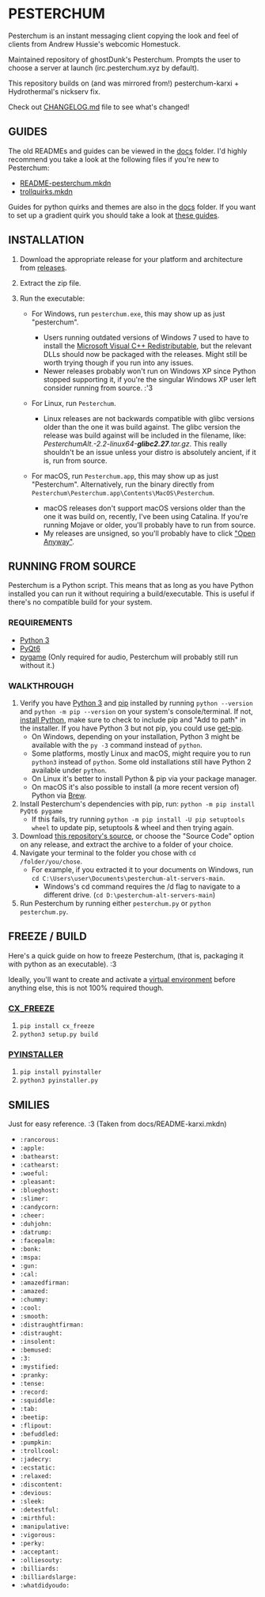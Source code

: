 # PESTERCHUM
Pesterchum is an instant messaging client copying the look and feel of clients from Andrew Hussie's webcomic Homestuck.

Maintained repository of ghostDunk's Pesterchum. Prompts the user to choose a server at launch (irc.pesterchum.xyz by default).

This repository builds on (and was mirrored from!) pesterchum-karxi + Hydrothermal's nickserv fix.

Check out [CHANGELOG.md] file to see what's changed!

[CHANGELOG.md]: https://github.com/Dpeta/pesterchum-alt-servers/blob/main/CHANGELOG.md
[TODO.md]: https://github.com/Dpeta/pesterchum-alt-servers/blob/main/TODO.md

## GUIDES

The old READMEs and guides can be viewed in the [docs] folder.
I'd highly recommend you take a look at the following files if you're new to Pesterchum:
- [README-pesterchum.mkdn]
- [trollquirks.mkdn]

Guides for python quirks and themes are also in the [docs] folder. If you want to set up a gradient quirk you should take a look at [these guides][gradient-guide].

[gradient-guide]: https://paste.0xfc.de/?e60df5a155e93583#AmcgN9cRnCcBycmVMvw6KJ1YLKPXGbaSzZLbgAhoNCQD
[trollquirks.mkdn]: https://github.com/Dpeta/pesterchum-alt-servers/blob/main/docs/trollquirks.mkdn
[README-pesterchum.mkdn]: https://github.com/Dpeta/pesterchum-alt-servers/blob/main/docs/README-pesterchum.mkdn
[docs]: https://github.com/Dpeta/pesterchum-alt-servers/tree/main/docs/

## INSTALLATION
1. Download the appropriate release for your platform and architecture from [releases][releases].
2. Extract the zip file.
3. Run the executable:


    - For Windows, run ``pesterchum.exe``, this may show up as just "pesterchum".
        - Users running outdated versions of Windows 7 used to have to install the [Microsoft Visual C++ Redistributable](https://docs.microsoft.com/en-us/cpp/windows/latest-supported-vc-redist?view=msvc-170), but the relevant DLLs should now be packaged with the releases. Might still be worth trying though if you run into any issues.
        - Newer releases probably won't run on Windows XP since Python stopped supporting it, if you're the singular Windows XP user left consider running from source. :'3


    - For Linux, run ``Pesterchum``.
        - Linux releases are not backwards compatible with glibc versions older than the one it was build against. The glibc version the release was build against will be included in the filename, like: *PesterchumAlt.-2.2-linux64-**glibc2.27**.tar.gz*. This really shouldn't be an issue unless your distro is absolutely ancient, if it is, run from source.
    - For macOS, run ``Pesterchum.app``, this may show up as just "Pesterchum". Alternatively, run the binary directly from ``Pesterchum\Pesterchum.app\Contents\MacOS\Pesterchum``.


        - macOS releases don't support macOS versions older than the one it was build on, recently, I've been using Catalina. If you're running Mojave or older, you'll probably have to run from source.
        - My releases are unsigned, so you'll probably have to click ["Open Anyway"](https://support.apple.com/guide/mac-help/open-a-mac-app-from-an-unidentified-developer-mh40616/mac).
 
[releases]: https://github.com/Dpeta/pesterchum-alt-servers/releases

## RUNNING FROM SOURCE
Pesterchum is a Python script. This means that as long as you have Python installed you can run it without requiring a build/executable. This is useful if there's no compatible build for your system.

### REQUIREMENTS
 - [Python 3]
 - [PyQt6]
 - [pygame] (Only required for audio, Pesterchum will probably still run without it.)
 
### WALKTHROUGH

1. Verify you have [Python 3] and [pip] installed by running ``python --version`` and ``python -m pip --version`` on your system's console/terminal. If not, [install Python](https://www.python.org/downloads/), make sure to check to include pip and "Add to path" in the installer. If you have Python 3 but not pip, you could use [get-pip](https://github.com/pypa/get-pip).
    - On Windows, depending on your installation, Python 3 might be available with the ``py -3`` command instead of ``python``.
    - Some platforms, mostly Linux and macOS, might require you to run ``python3`` instead of ``python``. Some old installations still have Python 2 available under ``python``.
    - On Linux it's better to install Python & pip via your package manager.
    - On macOS it's also possible to install (a more recent version of) Python via [Brew](https://brew.sh/).
2. Install Pesterchum's dependencies with pip, run: ``python -m pip install PyQt6 pygame``
    - If this fails, try running ``python -m pip install -U pip setuptools wheel`` to update pip, setuptools & wheel and then trying again.
3. Download [this repository's source](https://github.com/Dpeta/pesterchum-alt-servers/archive/refs/heads/main.zip), or choose the "Source Code" option on any release, and extract the archive to a folder of your choice.
4. Navigate your terminal to the folder you chose with ``cd /folder/you/chose``.
    - For example, if you extracted it to your documents on Windows, run ``cd C:\Users\user\Documents\pesterchum-alt-servers-main``.
        - Windows's cd command requires the /d flag to navigate to a different drive. (``cd D:\pesterchum-alt-servers-main``)
5. Run Pesterchum by running either ``pesterchum.py`` or ``python pesterchum.py``.

[Python 3]: https://www.python.org/downloads/
[pip]: https://pypi.org/project/pip/
[PyQt6]: https://pypi.org/project/PyQt6/
[pygame]: https://pypi.org/project/pygame/
 
## FREEZE / BUILD
Here's a quick guide on how to freeze Pesterchum, (that is, packaging it with python as an executable). :3

Ideally, you'll want to create and activate a [virtual environment](https://docs.python.org/3/library/venv.html) before anything else, this is not 100% required though.

### [CX_FREEZE](https://cx-freeze.readthedocs.io/en/latest/index.html)
1. ``pip install cx_freeze``
2. ``python3 setup.py build``

### [PYINSTALLER](https://pyinstaller.readthedocs.io/en/stable/)
1. ``pip install pyinstaller``
2. ``python3 pyinstaller.py``

## SMILIES
Just for easy reference. :3 (Taken from docs/README-karxi.mkdn)

* `:rancorous:`
* `:apple:`
* `:bathearst:`
* `:cathearst:`
* `:woeful:`
* `:pleasant:`
* `:blueghost:`
* `:slimer:`
* `:candycorn:`
* `:cheer:`
* `:duhjohn:`
* `:datrump:`
* `:facepalm:`
* `:bonk:`
* `:mspa:`
* `:gun:`
* `:cal:`
* `:amazedfirman:`
* `:amazed:`
* `:chummy:`
* `:cool:`
* `:smooth:`
* `:distraughtfirman:`
* `:distraught:`
* `:insolent:`
* `:bemused:`
* `:3:`
* `:mystified:`
* `:pranky:`
* `:tense:`
* `:record:`
* `:squiddle:`
* `:tab:`
* `:beetip:`
* `:flipout:`
* `:befuddled:`
* `:pumpkin:`
* `:trollcool:`
* `:jadecry:`
* `:ecstatic:`
* `:relaxed:`
* `:discontent:`
* `:devious:`
* `:sleek:`
* `:detestful:`
* `:mirthful:`
* `:manipulative:`
* `:vigorous:`
* `:perky:`
* `:acceptant:`
* `:olliesouty:`
* `:billiards:`
* `:billiardslarge:`
* `:whatdidyoudo:`
